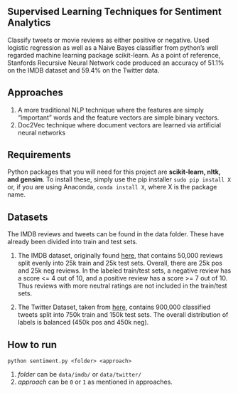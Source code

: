 ## Supervised Learning Techniques for Sentiment Analytics

[1]: http://ai.stanford.edu/~amaas/data/sentiment/
[2]: http://thinknook.com/twitter-sentiment-analysis-training-corpus-dataset-2012-09-22/

Classify tweets or movie reviews as either positive or negative. Used logistic regression as well as a Naive Bayes classifier from python’s well regarded machine learning package scikit-learn. As a point of
reference, Stanfords Recursive Neural Network code produced an accuracy of 51.1% on the IMDB dataset and 59.4% on the Twitter data.

## Approaches
1. A more traditional NLP technique where the features are simply “important” words and the feature vectors are simple binary vectors.
2. Doc2Vec technique where document vectors are learned via artificial neural networks

## Requirements
Python packages that you will need for this project are **scikit-learn, nltk, and gensim**. To install these, simply use the pip installer `sudo pip install X` or, if you are using Anaconda, `conda install X`, where X is the package name.


## Datasets
The IMDB reviews and tweets can be found in the data folder. These have already been divided
into train and test sets.

1. The IMDB dataset, originally found [here][1], that contains 50,000 reviews split evenly into 25k train and 25k test sets. Overall, there are 25k pos and 25k neg reviews. In the labeled train/test sets, a negative review has a score <= 4 out of 10, and a positive review has a score >= 7 out of 10. Thus reviews with more neutral ratings are not included in the train/test sets.

2. The Twitter Dataset, taken from [here][2], contains 900,000 classified tweets split into 750k train and 150k test sets. The overall distribution of labels is balanced (450k pos and 450k neg).

## How to run
`python sentiment.py <folder> <approach>`

1. *folder* can be `data/imdb/` or `data/twitter/` 
2. *approach* can be `0` or `1` as mentioned in approaches.

